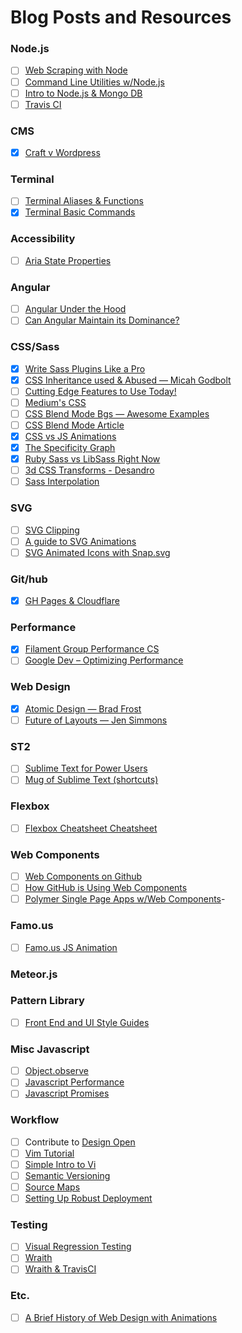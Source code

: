 # Blog Posts and Resources

### Node.js
- [ ] [Web Scraping with Node](http://elifitch.com/blog/simple-web-scraping-node/)
- [ ] [Command Line Utilities w/Node.js](http://cruft.io/posts/node-command-line-utilities/)
- [ ] [Intro to Node.js & Mongo DB](http://www.smashingmagazine.com/2014/05/22/detailed-introduction-nodejs-mongodb/)
- [ ] [Travis CI](http://code.tutsplus.com/tutorials/travis-ci-what-why-how--net-34771)

### CMS
- [x] [Craft v Wordpress](http://viget.com/extend/craft-vs.-wordpress-the-good-the-bad-and-the-ugly-data)

### Terminal
- [ ] [Terminal Aliases & Functions](http://ashleynolan.co.uk/blog/beginners-guide-to-terminal-aliases-and-functions)
- [x] [Terminal Basic Commands](http://ashleynolan.co.uk/blog/getting-started-with-terminal)

### Accessibility
- [ ] [Aria State Properties](http://www.w3.org/TR/wai-aria/states_and_properties)

### Angular
- [ ] [Angular Under the Hood](https://www.binpress.com/tutorial/angular-js-looking-under-the-hood/153)
- [ ] [Can Angular Maintain its Dominance?](http://developer.telerik.com/featured/can-angularjs-maintain-dominance/)

### CSS/Sass
- [x] [Write Sass Plugins Like a Pro](https://medium.com/@marcmintel/write-sass-plugins-like-a-pro-c765ecf3af27)
- [x] [CSS Inheritance used & Abused &mdash; Micah Godbolt](http://www.phase2technology.com/blog/used-and-abused-css-inheritance-and-our-misuse-of-the-cascade/)
- [ ] [Cutting Edge Features to Use Today!](http://blog.teamtreehouse.com/cutting-edge-css-features-can-use-today?utm_source=CSS-Weekly&utm_campaign=Issue-132&utm_medium=email)
- [ ] [Medium's CSS](https://medium.com/@fat/mediums-css-is-actually-pretty-fucking-good-b8e2a6c78b06)
- [ ] [CSS Blend Mode Bgs &mdash; Awesome Examples](http://bennettfeely.com/gradients/)
- [ ] [CSS Blend Mode Article](http://css-tricks.com/basics-css-blend-modes/)
- [x] [CSS vs JS Animations](http://css-tricks.com/myth-busting-css-animations-vs-javascript/)
- [x] [The Specificity Graph](http://csswizardry.com/2014/10/the-specificity-graph/)
- [x] [Ruby Sass vs LibSass Right Now](http://www.sitepoint.com/switching-ruby-sass-libsass/)
- [ ] [3d CSS Transforms - Desandro](http://desandro.github.io/3dtransforms/docs/introduction.html)
- [ ] [Sass Interpolation](http://webdesign.tutsplus.com/tutorials/all-you-ever-need-to-know-about-sass-interpolation--cms-21375)

### SVG
- [ ] [SVG Clipping](http://sarasoueidan.com/blog/css-svg-clipping/)
- [ ] [A guide to SVG Animations](http://css-tricks.com/guide-svg-animations-smil/)
- [ ] [SVG Animated Icons with Snap.svg](http://codyhouse.co/gem/animate-svg-icons-with-css-and-snap/)

### Git/hub
- [x] [GH Pages & Cloudflare](http://abemedia.co.uk/blog/tutorials/speed-up-your-github-pages-website-with-cloudflare)

### Performance
- [x] [Filament Group Performance CS](http://www.filamentgroup.com/lab/performance-rwd.html)
- [ ] [Google Dev &ndash; Optimizing Performance](https://developers.google.com/web/fundamentals/performance/)

### Web Design
- [x] [Atomic Design &mdash; Brad Frost](http://bradfrostweb.com/blog/post/atomic-web-design/)
- [ ] [Future of Layouts &mdash; Jen Simmons](https://github.com/jensimmons/thelayoutsahead)

### ST2
- [ ] [Sublime Text for Power Users](http://drewbarontini.com/setup/sublime-text/)
- [ ] [Mug of Sublime Text (shortcuts)](http://katiek2.github.io/most/)

### Flexbox
- [ ] [Flexbox Cheatsheet Cheatsheet](http://jonibologna.com/flexbox-cheatsheet/?utm_content=bufferfbf53&utm_medium=social&utm_source=twitter.com&utm_campaign=buffer)

### Web Components
- [ ] [Web Components on Github](https://github.com/webcomponents)
- [ ] [How GitHub is Using Web Components](http://webcomponents.org/articles/interview-with-joshua-peek/)
- [ ] [Polymer Single Page Apps w/Web Components](https://www.polymer-project.org/articles/spa.html)-

### Famo.us
- [ ] [Famo.us JS Animation](http://blog.percolatestudio.com/engineering/the-future-of-javascript-animation-with-famous/)

### Meteor.js

### Pattern Library
- [ ] [Front End and UI Style Guides](http://sideproject.io/front-end-and-ui-style-guides/)

### Misc Javascript
- [ ] [Object.observe](http://readwrite.com/2014/07/24/object-observe-javascript-api-impact)
- [ ] [Javascript Performance](http://reefpoints.dockyard.com/2014/09/22/javascript-performance-for-the-win.html)
- [ ] [Javascript Promises](http://davidwalsh.name/write-javascript-promises)

### Workflow
- [ ] Contribute to [Design Open](http://designopen.org/)
- [ ] [Vim Tutorial](http://blog.interlinked.org/tutorials/vim_tutorial.html)
- [ ] [Simple Intro to Vi](http://heather.cs.ucdavis.edu/~matloff/UnixAndC/Editors/ViIntro.html)
- [ ] [Semantic Versioning](http://semver.org/)
- [ ] [Source Maps](http://www.matrixgroup.net/snackoclock/2014/10/sass-maps-source-maps/)
- [ ] [Setting Up Robust Deployment](http://24ways.org/2014/developing-robust-deployment-procedures/)

### Testing
- [ ] [Visual Regression Testing](http://sonniesedge.co.uk/2014-10-17/visual-regression-testing.html)
- [ ] [Wraith](http://responsivenews.co.uk/post/56884056177/wraith)
- [ ] [Wraith & TravisCI](http://blog.kevinlamping.com/easy-ui-regression-testing-with-wraith-and-travisci/)

### Etc.
- [ ] [A Brief History of Web Design with Animations](http://blog.froont.com/brief-history-of-web-design-for-designers/?utm_content=buffer83143&utm_medium=social&utm_source=twitter.com&utm_campaign=buffer)
